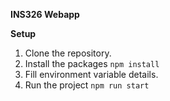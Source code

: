 **INS326 Webapp**

**Setup**

1. Clone the repository.
2. Install the packages
```npm install```
3. Fill environment variable details.
4. Run the project
```npm run start```